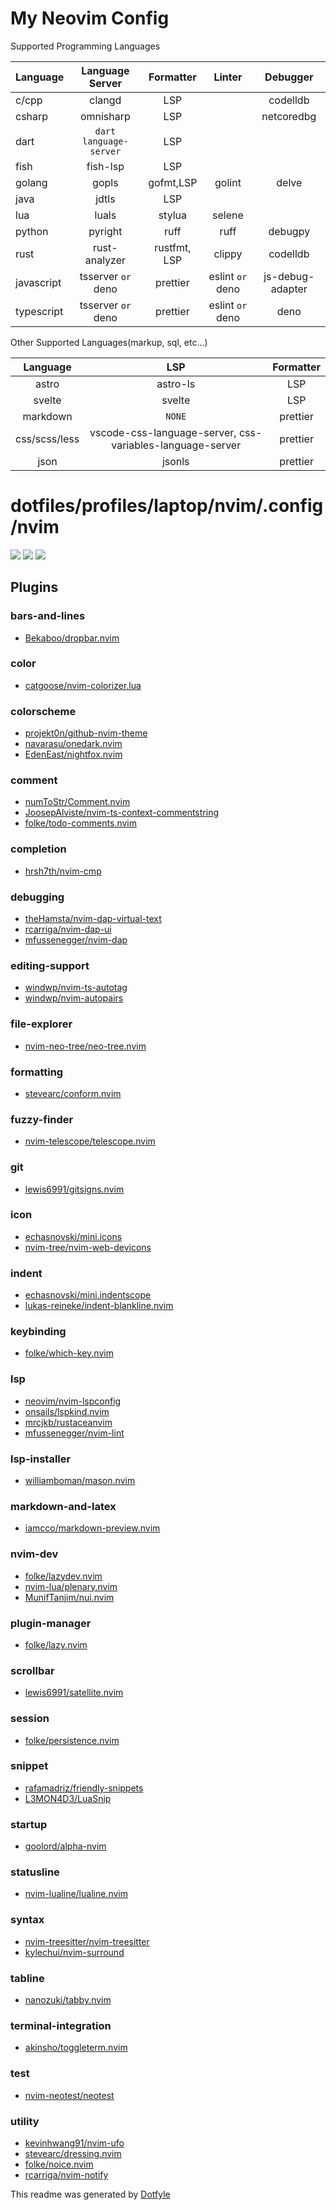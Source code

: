 # My Neovim Config

Supported Programming Languages

| Language   |    Language Server     |  Formatter   |      Linter      |     Debugger     |
| :--------- | :--------------------: | :----------: | :--------------: | :--------------: |
| c/cpp      |         clangd         |     LSP      |                  |     codelldb     |
| csharp     |       omnisharp        |     LSP      |                  |    netcoredbg    |
| dart       | `dart language-server` |     LSP      |                  |                  |
| fish       |        fish-lsp        |     LSP      |                  |                  |
| golang     |         gopls          |  gofmt,LSP   |      golint      |      delve       |
| java       |         jdtls          |     LSP      |                  |                  |
| lua        |         luals          |    stylua    |      selene      |                  |
| python     |        pyright         |     ruff     |       ruff       |     debugpy      |
| rust       |     rust-analyzer      | rustfmt, LSP |      clippy      |     codelldb     |
| javascript |   tsserver `or` deno   |   prettier   | eslint `or` deno | js-debug-adapter |
| typescript |   tsserver `or` deno   |   prettier   | eslint `or` deno |       deno       |

Other Supported Languages(markup, sql, etc...)

|   Language    |                            LSP                            | Formatter |
| :-----------: | :-------------------------------------------------------: | :-------: |
|     astro     |                         astro-ls                          |    LSP    |
|    svelte     |                          svelte                           |    LSP    |
|   markdown    |                          `NONE`                           | prettier  |
| css/scss/less | vscode-css-language-server, css-variables-language-server | prettier  |
|     json      |                          jsonls                           | prettier  |

# dotfiles/profiles/laptop/nvim/.config/nvim

<a href="https://dotfyle.com/rogue-87/dotfiles-profiles-laptop-nvim-config-nvim"><img src="https://dotfyle.com/rogue-87/dotfiles-profiles-laptop-nvim-config-nvim/badges/plugins?style=flat" /></a>
<a href="https://dotfyle.com/rogue-87/dotfiles-profiles-laptop-nvim-config-nvim"><img src="https://dotfyle.com/rogue-87/dotfiles-profiles-laptop-nvim-config-nvim/badges/leaderkey?style=flat" /></a>
<a href="https://dotfyle.com/rogue-87/dotfiles-profiles-laptop-nvim-config-nvim"><img src="https://dotfyle.com/rogue-87/dotfiles-profiles-laptop-nvim-config-nvim/badges/plugin-manager?style=flat" /></a>

## Plugins

### bars-and-lines

- [Bekaboo/dropbar.nvim](https://dotfyle.com/plugins/Bekaboo/dropbar.nvim)

### color

- [catgoose/nvim-colorizer.lua](https://dotfyle.com/plugins/catgoose/nvim-colorizer.lua)

### colorscheme

- [projekt0n/github-nvim-theme](https://dotfyle.com/plugins/projekt0n/github-nvim-theme)
- [navarasu/onedark.nvim](https://dotfyle.com/plugins/navarasu/onedark.nvim)
- [EdenEast/nightfox.nvim](https://dotfyle.com/plugins/EdenEast/nightfox.nvim)

### comment

- [numToStr/Comment.nvim](https://dotfyle.com/plugins/numToStr/Comment.nvim)
- [JoosepAlviste/nvim-ts-context-commentstring](https://dotfyle.com/plugins/JoosepAlviste/nvim-ts-context-commentstring)
- [folke/todo-comments.nvim](https://dotfyle.com/plugins/folke/todo-comments.nvim)

### completion

- [hrsh7th/nvim-cmp](https://dotfyle.com/plugins/hrsh7th/nvim-cmp)

### debugging

- [theHamsta/nvim-dap-virtual-text](https://dotfyle.com/plugins/theHamsta/nvim-dap-virtual-text)
- [rcarriga/nvim-dap-ui](https://dotfyle.com/plugins/rcarriga/nvim-dap-ui)
- [mfussenegger/nvim-dap](https://dotfyle.com/plugins/mfussenegger/nvim-dap)

### editing-support

- [windwp/nvim-ts-autotag](https://dotfyle.com/plugins/windwp/nvim-ts-autotag)
- [windwp/nvim-autopairs](https://dotfyle.com/plugins/windwp/nvim-autopairs)

### file-explorer

- [nvim-neo-tree/neo-tree.nvim](https://dotfyle.com/plugins/nvim-neo-tree/neo-tree.nvim)

### formatting

- [stevearc/conform.nvim](https://dotfyle.com/plugins/stevearc/conform.nvim)

### fuzzy-finder

- [nvim-telescope/telescope.nvim](https://dotfyle.com/plugins/nvim-telescope/telescope.nvim)

### git

- [lewis6991/gitsigns.nvim](https://dotfyle.com/plugins/lewis6991/gitsigns.nvim)

### icon

- [echasnovski/mini.icons](https://dotfyle.com/plugins/echasnovski/mini.icons)
- [nvim-tree/nvim-web-devicons](https://dotfyle.com/plugins/nvim-tree/nvim-web-devicons)

### indent

- [echasnovski/mini.indentscope](https://dotfyle.com/plugins/echasnovski/mini.indentscope)
- [lukas-reineke/indent-blankline.nvim](https://dotfyle.com/plugins/lukas-reineke/indent-blankline.nvim)

### keybinding

- [folke/which-key.nvim](https://dotfyle.com/plugins/folke/which-key.nvim)

### lsp

- [neovim/nvim-lspconfig](https://dotfyle.com/plugins/neovim/nvim-lspconfig)
- [onsails/lspkind.nvim](https://dotfyle.com/plugins/onsails/lspkind.nvim)
- [mrcjkb/rustaceanvim](https://dotfyle.com/plugins/mrcjkb/rustaceanvim)
- [mfussenegger/nvim-lint](https://dotfyle.com/plugins/mfussenegger/nvim-lint)

### lsp-installer

- [williamboman/mason.nvim](https://dotfyle.com/plugins/williamboman/mason.nvim)

### markdown-and-latex

- [iamcco/markdown-preview.nvim](https://dotfyle.com/plugins/iamcco/markdown-preview.nvim)

### nvim-dev

- [folke/lazydev.nvim](https://dotfyle.com/plugins/folke/lazydev.nvim)
- [nvim-lua/plenary.nvim](https://dotfyle.com/plugins/nvim-lua/plenary.nvim)
- [MunifTanjim/nui.nvim](https://dotfyle.com/plugins/MunifTanjim/nui.nvim)

### plugin-manager

- [folke/lazy.nvim](https://dotfyle.com/plugins/folke/lazy.nvim)

### scrollbar

- [lewis6991/satellite.nvim](https://dotfyle.com/plugins/lewis6991/satellite.nvim)

### session

- [folke/persistence.nvim](https://dotfyle.com/plugins/folke/persistence.nvim)

### snippet

- [rafamadriz/friendly-snippets](https://dotfyle.com/plugins/rafamadriz/friendly-snippets)
- [L3MON4D3/LuaSnip](https://dotfyle.com/plugins/L3MON4D3/LuaSnip)

### startup

- [goolord/alpha-nvim](https://dotfyle.com/plugins/goolord/alpha-nvim)

### statusline

- [nvim-lualine/lualine.nvim](https://dotfyle.com/plugins/nvim-lualine/lualine.nvim)

### syntax

- [nvim-treesitter/nvim-treesitter](https://dotfyle.com/plugins/nvim-treesitter/nvim-treesitter)
- [kylechui/nvim-surround](https://dotfyle.com/plugins/kylechui/nvim-surround)

### tabline

- [nanozuki/tabby.nvim](https://dotfyle.com/plugins/nanozuki/tabby.nvim)

### terminal-integration

- [akinsho/toggleterm.nvim](https://dotfyle.com/plugins/akinsho/toggleterm.nvim)

### test

- [nvim-neotest/neotest](https://dotfyle.com/plugins/nvim-neotest/neotest)

### utility

- [kevinhwang91/nvim-ufo](https://dotfyle.com/plugins/kevinhwang91/nvim-ufo)
- [stevearc/dressing.nvim](https://dotfyle.com/plugins/stevearc/dressing.nvim)
- [folke/noice.nvim](https://dotfyle.com/plugins/folke/noice.nvim)
- [rcarriga/nvim-notify](https://dotfyle.com/plugins/rcarriga/nvim-notify)

This readme was generated by [Dotfyle](https://dotfyle.com)

